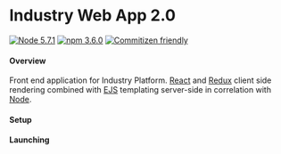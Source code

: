 # Industry Web App 2.0

[![Node 5.7.1](https://img.shields.io/badge/Node-v5.7.1-brightgreen.svg)](https://nodejs.org/en/)
[![npm 3.6.0](https://img.shields.io/badge/npm-3.6.0-brightgreen.svg)](https://nodejs.org/en/)
[![Commitizen friendly](https://img.shields.io/badge/commitizen-friendly-brightgreen.svg)](http://commitizen.github.io/cz-cli/)


#### Overview

Front end application for Industry Platform. [React](https://github.com/facebook/react) and [Redux](https://github.com/reactjs/redux) client side rendering combined with [EJS](http://www.embeddedjs.com/) templating server-side in correlation with [Node](https://nodejs.org/en/).


#### Setup


#### Launching
